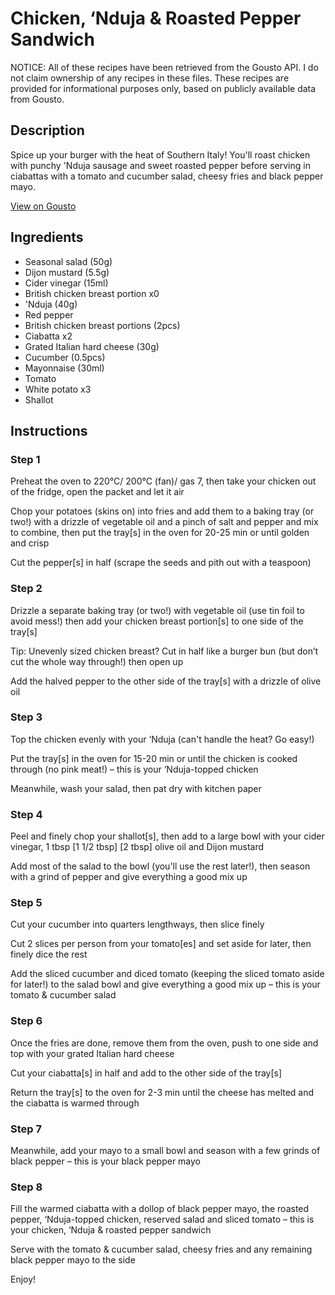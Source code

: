 # Chicken, ‘Nduja & Roasted Pepper Sandwich

NOTICE: All of these recipes have been retrieved from the Gousto API. I do not claim ownership of any recipes in these files. These recipes are provided for informational purposes only, based on publicly available data from Gousto.

## Description

Spice up your burger with the heat of Southern Italy! You'll roast chicken with punchy 'Nduja sausage and sweet roasted pepper before serving in ciabattas with a tomato and cucumber salad, cheesy fries and black pepper mayo. 

[View on Gousto](https://www.gousto.co.uk/recipes/cookbook/chicken-nduja-burger-fries-avocado-salad)

## Ingredients

- Seasonal salad (50g)
- Dijon mustard (5.5g)
- Cider vinegar (15ml)
- British chicken breast portion x0
-  'Nduja (40g)
- Red pepper
- British chicken breast portions (2pcs)
- Ciabatta x2
- Grated Italian hard cheese (30g)
- Cucumber (0.5pcs)
- Mayonnaise (30ml)
- Tomato
- White potato x3
- Shallot

## Instructions


### Step 1

Preheat the oven to 220°C/ 200°C (fan)/ gas 7, then take your chicken out of the fridge, open the packet and let it air

Chop your potatoes (skins on) into fries and add them to a baking tray (or two!) with a drizzle of vegetable oil and a pinch of salt and pepper and mix to combine, then put the tray[s] in the oven for 20-25 min or until golden and crisp

Cut the pepper[s] in half (scrape the seeds and pith out with a teaspoon)


### Step 2

Drizzle a separate baking tray (or two!) with vegetable oil (use tin foil to avoid mess!) then add your chicken breast portion[s] to one side of the tray[s]

Tip: Unevenly sized chicken breast? Cut in half like a burger bun (but don’t cut the whole way through!) then open up

Add the halved pepper to the other side of the tray[s] with a drizzle of olive oil


### Step 3

Top the chicken evenly with your ‘Nduja (can't handle the heat? Go easy!)

Put the tray[s] in the oven for 15-20 min or until the chicken is cooked through (no pink meat!) – this is your ‘Nduja-topped chicken

Meanwhile, wash your salad, then pat dry with kitchen paper


### Step 4

Peel and finely chop your shallot[s],<span class="text-danger"> </span>then add to a large bowl with your cider vinegar, 1 tbsp <span class="text-purple">[1 1/2 tbsp]</span> <span class="text-danger">[2 tbsp]</span> olive oil and Dijon mustard

Add most of the salad to the bowl (you'll use the rest later!), then season with a grind of pepper and give everything a good mix up


### Step 5

Cut your cucumber into quarters lengthways, then slice finely

Cut 2 slices per person from your tomato[es] and set aside for later, then finely dice the rest

Add the sliced cucumber and diced tomato (keeping the sliced tomato aside for later!) to the salad bowl and give everything a good mix up – this is your tomato & cucumber salad


### Step 6

Once the fries are done, remove them from the oven, push to one side and top with your grated Italian hard cheese

Cut your ciabatta[s] in half and add to the other side of the tray[s]

Return the tray[s] to the oven for 2-3 min until the cheese has melted and the ciabatta is warmed through


### Step 7

Meanwhile, add your mayo to a small bowl and season with a few grinds of black pepper – this is your black pepper mayo

### Step 8

Fill the warmed ciabatta with a dollop of black pepper mayo, the roasted pepper, ‘Nduja-topped chicken, reserved salad and sliced tomato – this is your chicken, ‘Nduja & roasted pepper sandwich

Serve with the tomato & cucumber salad, cheesy fries and any remaining black pepper mayo to the side

Enjoy!

